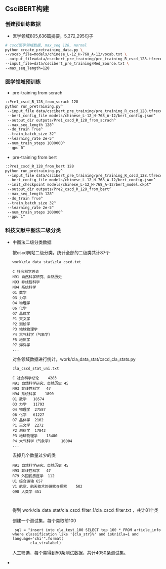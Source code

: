 ## CsciBERT构建

### 创建预训练数据
- 医学领域805,636篇摘要，5,372,295句子
```bash
# cscd医学领域数据, max_seq 128, normal
python create_pretraining_data.py \
--vocab_file=models/chinese_L-12_H-768_A-12/vocab.txt \
--output_file=data/cscibert_pre_training/pre_training_R_cscd_128.tfrecord \
--input_file=data/cscibert_pre_training/Med_Source.txt \
--max_seq_length=128
```

### 医学领域预训练
- pre-training from scrach
```bash
::Pre1_cscd_R_128_from_scrach 128
python run_pretraining.py^
 --input_file data/cscibert_pre_training/pre_training_R_cscd_128.tfrecord^
 --bert_config_file models/chinese_L-12_H-768_A-12/bert_config.json^
 --output_dir outputs/Pre1_cscd_R_128_from_scrach^
 --max_seq_length 128^
 --do_train True^
 --train_batch_size 32^
 --learning_rate 2e-5^
 --num_train_steps 1000000^
 --gpu 0^
```
- pre-training from bert
```bash
::Pre1_cscd_R_128_from_bert 128
python run_pretraining.py^
 --input_file data/cscibert_pre_training/pre_training_R_cscd_128.tfrecord^
 --bert_config_file models/chinese_L-12_H-768_A-12/bert_config.json^
 --init_checkpoint models/chinese_L-12_H-768_A-12/bert_model.ckpt^
 --output_dir outputs/Pre2_cscd_R_128_from_bert^
 --max_seq_length 128^
 --do_train True^
 --train_batch_size 32^
 --learning_rate 2e-5^
 --num_train_steps 200000^
 --gpu 1^
```

### 科技文献中图法二级分类

- 中图法二级分类数据

    按cscd网站二级分类，统计全部的二级类共计87个
    
    ```
    work\cla_data_stat\cla_cscd.txt
    
    C 社会科学总论
    N91 自然科学研究、自然历史
    N93 非线性科学
    N94 系统科学
    O1 数学
    O3 力学
    O4 物理学
    O6 化学
    O7 晶体学
    P1 天文学
    P2 测绘学
    P3 地球物理学
    P4 大气科学（气象学）
    P5 地质学
    P7 海洋学
    ...
    ```
    对各领域数据进行统计，work/cla_data_stat/cscd_cla_stats.py
    ```
    cla_cscd_stat_uni.txt
    
    C 社会科学总论	4283
    N91 自然科学研究、自然历史	45
    N93 非线性科学	47
    N94 系统科学	1890
    O1 数学	18574
    O3 力学	11793
    O4 物理学	27587
    O6 化学	61227
    O7 晶体学	2102
    P1 天文学	2272
    P2 测绘学	17842
    P3 地球物理学	13480
    P4 大气科学（气象学）	16004
    ...
    ```
    
    去掉几个数量过少的类
    ```
    N91 自然科学研究、自然历史	45
    N93 非线性科学	47
    R79 外国民族医学	112
    U1 综合运输	657
    V1 航空、航天技术的研究与探索	502
    Q98 人类学	451
    
    
  
    ``` 
    得到 work/cla_data_stat/cla_cscd_filter_1/cla_cscd_filter.txt ，共计81个类
    
    创建一个测试集，每个类取前100
    ```
     sql = "insert into cla_test_100 SELECT top 100 * FROM article_info where classification like '{cla_str}%' and isUniCla=1 and language='chi'".format(
            cla_str=label)
    ```
    人工筛选，每个类得到50条测试数据，共计4050条测试集。
    
    
    
    
    
    
    
    
  

- 






